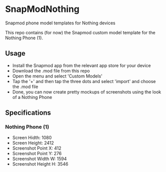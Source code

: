 # SnapModNothing
Snapmod phone model templates for Nothing devices

This repo contains (for now) the Snapmod custom model template for the Nothing Phone (1). 

## Usage
* Install the Snapmod app from the relevant app store for your device
* Download the .mod file from this repo
* Open the menu and select 'Custom Models'
* Tap the '+' and then tap the three dots and select 'import' and choose the .mod file
* Done, you can now create pretty mockups of screenshots using the look of a Nothing Phone

## Specifications
### Nothing Phone (1)
* Screen Hidth: 1080
* Screen Height: 2412
* Screenshot Point X: 412
* Screenshot Point Y: 276
* Screenshot Width W: 1594
* Screenshot Height H: 3546
